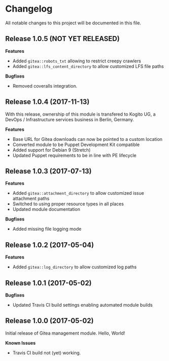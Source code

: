 # Changelog

All notable changes to this project will be documented in this file.

## Release 1.0.5 (NOT YET RELEASED)

**Features**

- Added `gitea::robots_txt` allowing to restrict creepy crawlers
- Added `gitea::lfs_content_directory` to allow customized LFS file paths

**Bugfixes**

- Removed coveralls integration.

## Release 1.0.4 (2017-11-13)

With this release, ownership of this module is transfered to Kogito UG,
a DevOps / Infrastructure services business in Berlin, Germany.

**Features**

- Base URL for Gitea downloads can now be pointed to a custom location
- Converted module to be Puppet Development Kit compatible
- Added support for Debian 9 (Stretch)
- Updated Puppet requirements to be in line with PE lifecycle

## Release 1.0.3 (2017-07-13)

**Features**

- Added `gitea::attachment_directory` to allow customized issue attachment paths
- Switched to using proper resource types in all places
- Updated module documentation

**Bugfixes**

- Added missing file logging mode

## Release 1.0.2 (2017-05-04)

**Features**

- Added `gitea::log_directory` to allow customized log paths

## Release 1.0.1 (2017-05-02)

**Bugfixes**

- Updated Travis CI build settings enabling automated module builds

## Release 1.0.0 (2017-05-02)

Initial release of Gitea management module. Hello, World!

**Known Issues**

- Travis CI build not (yet) working.
